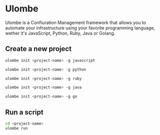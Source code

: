 # Ulombe
Ulombe is a Confiuration Management framework that allows you to automate your infrastructure using
your favorite programming language, wether it's JavaScript, Python, Ruby, Java or Golang.

## Create a new project
```bash
ulombe init <project-name> -g javascript
```

```bash
ulombe init <project-name> -g python
```

```bash
ulombe init <project-name> -g ruby
```

```bash
ulombe init <project-name> -g java
```

```bash
ulombe init <project-name> -g go
```

## Run a script
```bash
cd <project-name>
ulombe run
```

